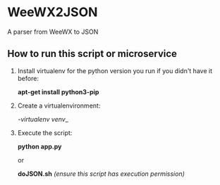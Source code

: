 # WeeWX2JSON
A parser from WeeWX to JSON


## How to run this script or microservice
1. Install virtualenv for the python version you run if you didn't have it before:

    __apt-get install python3-pip__

1. Create a virtualenvironment:

    _-virtualenv venv__
    
3. Execute the script:

	__python app.py__
	
	or
	
	__doJSON.sh__ _(ensure this script has execution permission)_